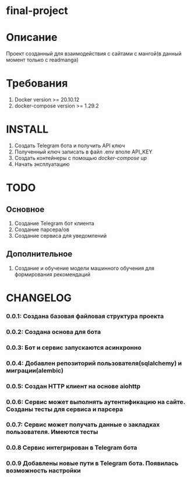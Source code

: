 # final-project

# Описание
Проект созданный для взаимодействия с сайтами с мангой(в данный момент только с readmanga)

# Требования   
1. Docker version >= 20.10.12
2. docker-compose version >= 1.29.2
   
# INSTALL
1. Создать Telegram бота и получить API ключ
2. Полученный ключ записать в файл .env вполе API_KEY
3. Создать контейнеры с помощью _docker-compose up_
4. Начать эксплуатацию

# TODO
## Основное
1. Создание Telegram бот клиента
2. Создание парсера/ов
3. Создание сервиса для уведомлений
## Дополнительное
1. Создание и обучение модели машинного обучения для формирования рекомендаций
# CHANGELOG
### 0.0.1: Создана базовая файловая структура проекта 
### 0.0.2: Создана основа для бота
### 0.0.3: Бот и сервис запускаются асинхронно
### 0.0.4: Добавлен репозиторий пользователя(sqlalchemy) и миграции(alembic)
### 0.0.5: Создан HTTP клиент на основе aiohttp
### 0.0.6: Сервис может выполнять аутентификацию на сайте. Созданы тесты для сервиса и парсера
### 0.0.7: Сервис может получать данные о закладках пользователя. Имеются тесты
### 0.0.8  Сервис интегрирован в Telegram бота
### 0.0.9  Добавлены новые пути в Telegram бота. Появилась возможность настройки